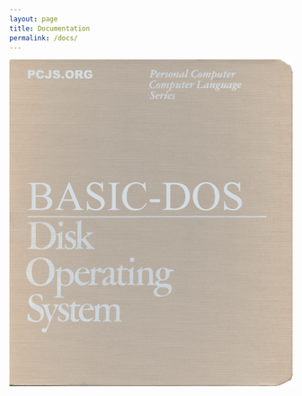```yaml
---
layout: page
title: Documentation
permalink: /docs/
---
```


[![BASIC-DOS 1.00](../assets/images/BASIC-DOS-Cover.gif)](pcx86/bdman/contents/)
